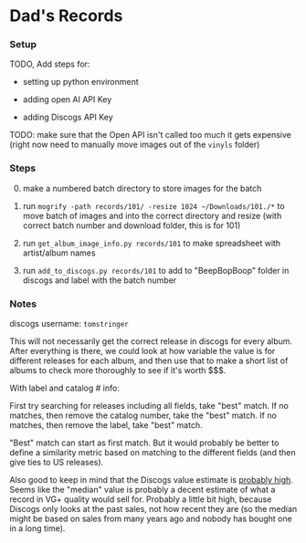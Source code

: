 # Dad's Records

### Setup

TODO, Add steps for:

- setting up python environment

- adding open AI API Key

- adding Discogs API Key


TODO: make sure that the Open API isn't called too much it gets
expensive (right now need to manually move images out of the `vinyls`
folder)

### Steps

0. make a numbered batch directory to store images for the batch

1. run `mogrify -path records/101/ -resize 1024 ~/Downloads/101./*` to
 move batch of images and into the correct directory and resize (with
 correct batch number and download folder, this is for 101)

2. run `get_album_image_info.py records/101` to make spreadsheet with
   artist/album names

3. run `add_to_discogs.py records/101` to add to "BeepBopBoop" folder
   in discogs and label with the batch number

### Notes

discogs username: `tomstringer`

This will not necessarily get the correct release in discogs for every
album. After everything is there, we could look at how variable the
value is for different releases for each album, and then use that to
make a short list of albums to check more thoroughly to see if it's
worth $$$.

With label and catalog # info:

First try searching for releases including all fields, take "best" match.
If no matches, then remove the catalog number, take the "best" match.
If no matches, then remove the label, take "best" match.

"Best" match can start as first match. But it would probably be better
to define a similarity metric based on matching to the different
fields (and then give ties to US releases).

Also good to keep in mind that the Discogs value estimate is [probably
high](https://www.reddit.com/r/vinyl/comments/bfxbmc/how_accurate_is_discogs_estimated_collection_value/). Seems
like the "median" value is probably a decent estimate of what a record
in VG+ quality would sell for. Probably a little bit high, because
Discogs only looks at the past sales, not how recent they are (so the
median might be based on sales from many years ago and nobody has
bought one in a long time).
